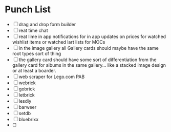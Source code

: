 # Punch List


- [ ] drag and drop form builder
- [ ] reat time chat
- [ ] reat lime in app notifications for in app updates on prices for watched wishlist items or watched lart lists for MOCs
- [ ] in the image gallery all Gallery cards should maybe have the same root types <T extens K> sort of thing
- [ ] the gallery card should have some sort of differentiation from the gallery card for albums in the same gallery... like a stacked image design or at least a boarder.
- [ ] web scraper for Lego.com PAB
- [ ] webrick
- [ ] gobrick
- [ ] letbrick
- [ ] lesdiy
- [ ] barweer
- [ ] setdb
- [ ] bluebrixx
- [ ] 